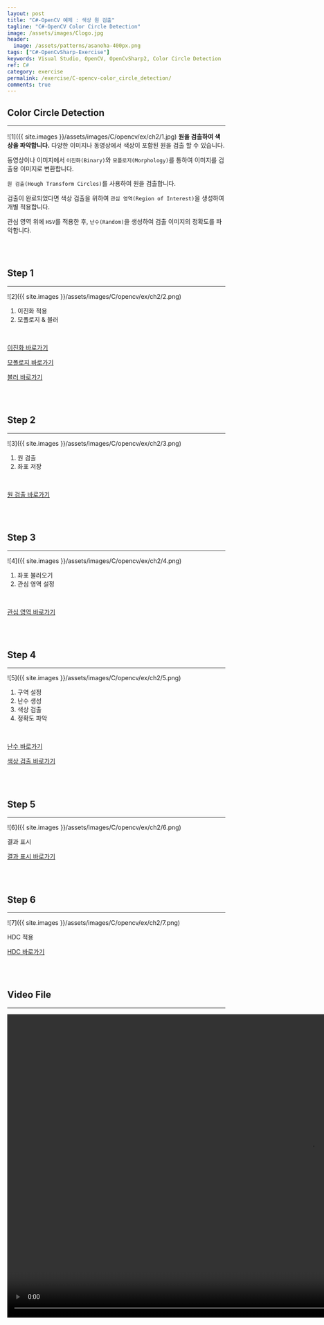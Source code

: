 ```yaml
---
layout: post
title: "C#-OpenCV 예제 : 색상 원 검출"
tagline: "C#-OpenCV Color Circle Detection"
image: /assets/images/Clogo.jpg
header:
  image: /assets/patterns/asanoha-400px.png
tags: ["C#-OpenCvSharp-Exercise"]
keywords: Visual Studio, OpenCV, OpenCvSharp2, Color Circle Detection
ref: C#
category: exercise
permalink: /exercise/C-opencv-color_circle_detection/
comments: true
---
```


## Color Circle Detection ##
----------

![1]({{ site.images }}/assets/images/C/opencv/ex/ch2/1.jpg)
**원을 검출하여 색상을 파악합니다.** 다양한 이미지나 동영상에서 색상이 포함된 원을 검출 할 수 있습니다.

동영상이나 이미지에서 `이진화(Binary)`와 `모폴로지(Morphology)`를 통하여 이미지를 검출용 이미지로 변환합니다.

`원 검출(Hough Transform Circles)`를 사용하여 원을 검출합니다.

검출이 완료되었다면 색상 검출을 위하여 `관심 영역(Region of Interest)`을 생성하여 개별 적용합니다.

관심 영역 위에 `HSV`를 적용한 후, `난수(Random)`을 생성하여 검출 이미지의 정확도를 파악합니다.


<br>
<br>

## Step 1 ##
----------

![2]({{ site.images }}/assets/images/C/opencv/ex/ch2/2.png)

1. 이진화 적용
2. 모폴로지 & 블러

<br>

[이진화 바로가기][12강]

[모폴로지 바로가기][27강]

[블러 바로가기][13강]

<br>
<br>

## Step 2 ##
----------

![3]({{ site.images }}/assets/images/C/opencv/ex/ch2/3.png)

1. 원 검출
2. 좌표 저장

<br>

[원 검출 바로가기][26강]

<br>
<br>

## Step 3 ##
----------

![4]({{ site.images }}/assets/images/C/opencv/ex/ch2/4.png)

1. 좌표 불러오기
2. 관심 영역 설정

<br>

[관심 영역 바로가기][9강]

<br>
<br>

## Step 4 ##
----------

![5]({{ site.images }}/assets/images/C/opencv/ex/ch2/5.png)

1. 구역 설정
2. 난수 생성
3. 색상 검출
4. 정확도 파악

<br>

[난수 바로가기][27강-2]

[색상 검출 바로가기][15강]

<br>
<br>

## Step 5 ##
----------

![6]({{ site.images }}/assets/images/C/opencv/ex/ch2/6.png)

결과 표시

[결과 표시 바로가기][17강]

<br>
<br>

## Step 6 ##
----------

![7]({{ site.images }}/assets/images/C/opencv/ex/ch2/7.png)

HDC 적용

[HDC 바로가기][36강]

<br>
<br>

## Video File ##
----------

<video src="{{ site.images }}/assets/images/C/opencv/ex/ch2/git.mp4" autoplay loop controls height="700"></video>

[12강]: https://076923.github.io/posts/C-opencv-12/
[27강]: https://076923.github.io/posts/C-opencv-27/
[13강]: https://076923.github.io/posts/C-opencv-13/

[26강]: https://076923.github.io/posts/C-opencv-26/

[9강]: https://076923.github.io/posts/C-opencv-9/

[27강-2]: https://076923.github.io/posts/C-27/
[15강]: https://076923.github.io/posts/C-opencv-15/

[17강]: https://076923.github.io/posts/C-opencv-17/

[36강]: https://076923.github.io/posts/C-opencv-36/

